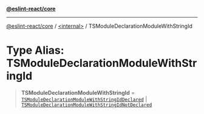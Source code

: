 [**@eslint-react/core**](../../README.md)

***

[@eslint-react/core](../../README.md) / [\<internal\>](../README.md) / TSModuleDeclarationModuleWithStringId

# Type Alias: TSModuleDeclarationModuleWithStringId

> **TSModuleDeclarationModuleWithStringId** = [`TSModuleDeclarationModuleWithStringIdDeclared`](../interfaces/TSModuleDeclarationModuleWithStringIdDeclared.md) \| [`TSModuleDeclarationModuleWithStringIdNotDeclared`](../interfaces/TSModuleDeclarationModuleWithStringIdNotDeclared.md)
